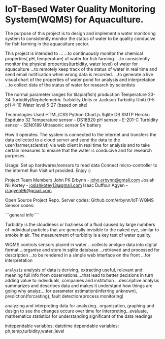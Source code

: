 # IoT-Based Water Quality Monitoring System(WQMS) for Aquaculture.



The purpose of this project is to design and implement a water monitoring system to consistently monitor the status of water to be quality conducive for fish farming in the aquaculture sector.



This project is intended to ...
    ...to continuously monitor the chemical properties( pH, temperature) of water for fish farming.
    ...to consistently monitor the physical properties(turbidity, water level) of water for aquaculture
    ...to remotely keep track of the status of water in real time and send email notification when wrong data is recorded.
    ...to generate a live visual chart of the properties of water pond for analysis and interpretation
    ...to collect data of the status of water for research by scientists 


  The normal parameter ranges for tilapia(fish) production
            Temperature  23-34
            Turbidity(Nephelometric Turbidity Units or Jackson Turbidity Unit) 0-5
            pH  4-10
            Water level 5-27 (based on site)



Technologies Used
    HTML/CSS
    Python
    Chart.js
    Sqlite DB
    SMTP
    Heroku
    Espduino 32
    Temperature sensor - DS18B20
    pH sensor - E-201-C
    Turbidity sensor - SEN0189
    Ultrasonic sensor
    9V battery


How it operates:
    The system is connected to the internet and transfers the data collected to a cloud server and send the data to the user(farmer,scientist) via web client in real time for analysis and to take certain measures to ensure that the water is conducive and for research purposes.


Usage:
    Set up hardwares/sensors to read data
    Connect micro-controller to the internet
    Run <python app.py>
    Visit url provided. Enjoy :)



Project Team Members
    John PK Erbynn  - john.erbynn@gmail.com
    Josiah Nii Kortey - josiahkotey13@gmail.com
    Isaac Duffour Agyen - izagyen96@gmail.com


Open Source Project Repo.
    Server codes: Github.com/erbynn/IoT-WQMS
    Sensor codes: 










```general info````

Turbidity is the cloudiness or haziness of a fluid caused by large numbers of individual particles that are generally invisible to the naked eye, similar to smoke in air. The measurement of turbidity is a key test of water quality.

 
 WQMS controls sensors placed in water
 ...collects anolgue data into digital format
 ...organise and store in sqlite database
 ...retrieved and processed for description
 ...to be rendered in a simple web interface on the front
 ...for interpretation


`````analysis`````
analysis of data is deriving, extracting useful, relevant and meaning full info from observations....that lead to better decisions in turn adding value to individuals, companies and institution
...descriptive analysis summarizes and describes data and makes it understand how things are going
why analyz....for parameter estimation(inferring unknown), prediction(forcasting), fault detection(process monitoring)

analyzing and interpreting data
for analyzing...organization, graphing and design to see the changes occure over time
for interpreting...evaluate, mathematics statistics for understanding significant of the data readings

independable variables: datetime
dependable variables: ph,temp,turbidity,water_level



